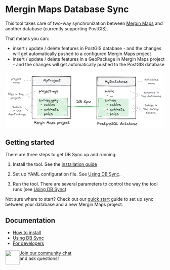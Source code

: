 # Mergin Maps Database Sync

This tool takes care of two-way synchronization between [Mergin Maps](https://merginmaps.com/) and another database (currently supporting PostGIS).

That means you can:

- insert / update / delete features in PostGIS database - and the changes will get automatically
  pushed to a configured Mergin Maps project
- insert / update / delete features in a GeoPackage in Mergin Maps project - and the changes will get
  automatically pushed to the PostGIS database

![DB sync illustration](docs/db-sync-drawing.png)


## Getting started

There are three steps to get DB Sync up and running:

1. Install the tool. See the [installation guide](docs/install.md)

2. Set up YAML configuration file. See [Using DB Sync](docs/using.md).

3. Run the tool. There are several parameters to control the way the tool runs (see [Using DB Sync](docs/using.md))

Not sure where to start? Check out our [quick start](docs/quick_start.md) guide to set up sync between your database and a new Mergin Maps project.

## Documentation

- [How to install](docs/install.md)
- [Using DB Sync](docs/using.md)
- [For developers](docs/development.md)

<div><img align="left" width="45" height="45" src="https://raw.githubusercontent.com/MerginMaps/docs/main/src/.vuepress/public/slack.svg"><a href="https://merginmaps.com/community/join">Join our community chat</a><br/>and ask questions!</div><br />
